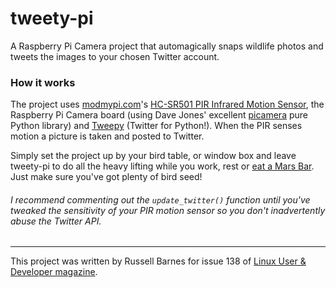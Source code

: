 # tweety-pi

A Raspberry Pi Camera project that automagically snaps wildlife photos and tweets the images to your chosen Twitter account.

### How it works
The project uses [modmypi.com](http://www.modmypi.com)'s [HC-SR501 PIR Infrared Motion Sensor](https://www.modmypi.com/pir-motion-sensor&filter_name=motion%20detect), the Raspberry Pi Camera board (using Dave Jones' excellent [picamera](https://github.com/waveform80/picamera) pure Python library) and [Tweepy](https://github.com/tweepy/tweepy) (Twitter for Python!). When the PIR senses motion a picture is taken and  posted to Twitter. 

Simply set the project up by your bird table, or window box and leave tweety-pi to do all the heavy lifting while you work, rest or [eat a Mars Bar](http://youtu.be/LTaCangOzCw?t=25s). Just make sure you've got plenty of bird seed!

###### I recommend commenting out the `update_twitter()` function until you've tweaked the sensitivity of your PIR motion sensor so you don't inadvertently abuse the Twitter API. 

----

This project was written by Russell Barnes for issue 138 of [Linux User & Developer magazine](http://www.linuxuser.co.uk).
